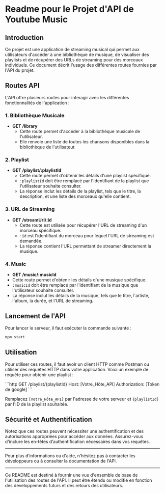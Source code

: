 
# Readme pour le Projet d'API de Youtube Music

## Introduction

Ce projet est une application de streaming musical qui permet aux utilisateurs d'accéder à une bibliothèque de musique, de visualiser des playlists et de récupérer des URLs de streaming pour des morceaux individuels. Ce document décrit l'usage des différentes routes fournies par l'API du projet.

## Routes API

L'API offre plusieurs routes pour interagir avec les différentes fonctionnalités de l'application :

### 1. Bibliothèque Musicale

- **GET /library**
  - Cette route permet d'accéder à la bibliothèque musicale de l'utilisateur.
  - Elle renvoie une liste de toutes les chansons disponibles dans la bibliothèque de l'utilisateur.

### 2. Playlist

- **GET /playlist/:playlistId**
  - Cette route permet d'obtenir les détails d'une playlist spécifique.
  - `:playlistId` doit être remplacé par l'identifiant de la playlist que l'utilisateur souhaite consulter.
  - La réponse inclut les détails de la playlist, tels que le titre, la description, et une liste des morceaux qu'elle contient.

### 3. URL de Streaming

- **GET /streamUrl/:id**
  - Cette route est utilisée pour récupérer l'URL de streaming d'un morceau spécifique.
  - `:id` est l'identifiant du morceau pour lequel l'URL de streaming est demandée.
  - La réponse contient l'URL permettant de streamer directement la musique.

### 4. Music
- **GET /music/:musicId**
- Cette route permet d'obtenir les détails d'une musique spécifique.
- `:musicId` doit être remplacé par l'identifiant de la musique que l'utilisateur souhaite consulter.
- La réponse inclut les détails de la musique, tels que le titre, l'artiste, l'album, la durée, et l'URL de streaming.
## Lancement de l'API

Pour lancer le serveur, il faut exécuter la commande suivante :

```bash
npm start
```

## Utilisation

Pour utiliser ces routes, il faut avoir un client HTTP comme Postman ou utiliser des requêtes HTTP dans votre application. Voici un exemple de requête pour obtenir une playlist :

\```http
GET /playlist/{playlistId}
Host: [Votre_Hôte_API]
Authorization: [Token de google]
\```

Remplacez `[Votre_Hôte_API]` par l'adresse de votre serveur et `{playlistId}` par l'ID de la playlist souhaitée.

## Sécurité et Authentification

Notez que ces routes peuvent nécessiter une authentification et des autorisations appropriées pour accéder aux données. Assurez-vous d'inclure les en-têtes d'authentification nécessaires dans vos requêtes.

---

Pour plus d'informations ou d'aide, n'hésitez pas à contacter les développeurs ou à consulter la documentation de l'API.

---

Ce README est destiné à fournir une vue d'ensemble de base de l'utilisation des routes de l'API. Il peut être étendu ou modifié en fonction des développements futurs et des retours des utilisateurs.
